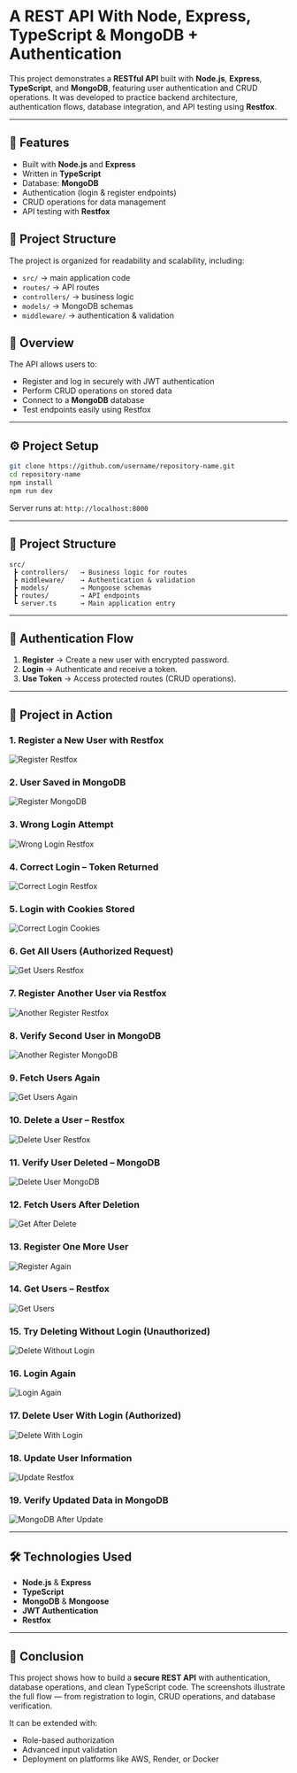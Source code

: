 # A REST API With Node, Express, TypeScript & MongoDB + Authentication

This project demonstrates a **RESTful API** built with **Node.js**, **Express**, **TypeScript**, and **MongoDB**, featuring user authentication and CRUD operations.
It was developed to practice backend architecture, authentication flows, database integration, and API testing using **Restfox**.

---

## 🚀 Features

* Built with **Node.js** and **Express**
* Written in **TypeScript**
* Database: **MongoDB**
* Authentication (login & register endpoints)
* CRUD operations for data management
* API testing with **Restfox**

## 📂 Project Structure

The project is organized for readability and scalability, including:

* `src/` → main application code
* `routes/` → API routes
* `controllers/` → business logic
* `models/` → MongoDB schemas
* `middleware/` → authentication & validation

## 📌 Overview

The API allows users to:

* Register and log in securely with JWT authentication
* Perform CRUD operations on stored data
* Connect to a **MongoDB** database
* Test endpoints easily using Restfox

---

## ⚙️ Project Setup

```bash
git clone https://github.com/username/repository-name.git
cd repository-name
npm install
npm run dev
```

Server runs at:
`http://localhost:8000`

---

## 📂 Project Structure

```
src/
 ┣ controllers/   → Business logic for routes
 ┣ middleware/    → Authentication & validation
 ┣ models/        → Mongoose schemas
 ┣ routes/        → API endpoints
 ┗ server.ts      → Main application entry
```

---

## 🔑 Authentication Flow

1. **Register** → Create a new user with encrypted password.
2. **Login** → Authenticate and receive a token.
3. **Use Token** → Access protected routes (CRUD operations).

---

## 📸 Project in Action

### 1. Register a New User with Restfox

![Register Restfox](images/01_register_restfox.png)

### 2. User Saved in MongoDB

![Register MongoDB](images/02_register_mongodb.png)

### 3. Wrong Login Attempt

![Wrong Login Restfox](images/03_wrongLogin_restfox.png)

### 4. Correct Login – Token Returned

![Correct Login Restfox](images/04_correctLogin_restfox.png)

### 5. Login with Cookies Stored

![Correct Login Cookies](images/05_correctLogin_cookies_restfox.png)

### 6. Get All Users (Authorized Request)

![Get Users Restfox](images/06_getUsers_restfox.png)

### 7. Register Another User via Restfox

![Another Register Restfox](images/07_anotherOneRegister_restfox.png)

### 8. Verify Second User in MongoDB

![Another Register MongoDB](images/08_anotherOneRegister_MongoDB.png)

### 9. Fetch Users Again

![Get Users Again](images/09_tryagain_getUsers_restfox.png)

### 10. Delete a User – Restfox

![Delete User Restfox](images/10_deleteUser_restfox.png)

### 11. Verify User Deleted – MongoDB

![Delete User MongoDB](images/11_deleteUser_mongoDB.png)

### 12. Fetch Users After Deletion

![Get After Delete](images/12_get_after_deleteUser_restfox.png)

### 13. Register One More User

![Register Again](images/13_register_oneMore_restfox.png)

### 14. Get Users – Restfox

![Get Users](images/14_get_restfox.png)

### 15. Try Deleting Without Login (Unauthorized)

![Delete Without Login](images/15_delete_withoutLogin_restfox.png)

### 16. Login Again

![Login Again](images/16_login_restfox.png)

### 17. Delete User With Login (Authorized)

![Delete With Login](images/17_delete_withLogin_restfox.png)

### 18. Update User Information

![Update Restfox](images/18_update_restfox.png)

### 19. Verify Updated Data in MongoDB

![MongoDB After Update](images/19_mongoDB_afterUpdate.png)

---

## 🛠️ Technologies Used

* **Node.js** & **Express**
* **TypeScript**
* **MongoDB** & **Mongoose**
* **JWT Authentication**
* **Restfox**

---

## 📌 Conclusion

This project shows how to build a **secure REST API** with authentication, database operations, and clean TypeScript code.
The screenshots illustrate the full flow — from registration to login, CRUD operations, and database verification.

It can be extended with:

* Role-based authorization
* Advanced input validation
* Deployment on platforms like AWS, Render, or Docker
